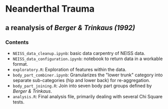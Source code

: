 # Neanderthal Trauma
## a reanalysis of *Berger & Trinkaus (1992)*
### Contents
+ `NEISS_data_cleanup.ipynb`: basic data carpentry of NEISS data.
+ `NEISS_data_configuration.ipynb`: notebook to return data in a workable format.
+ `exploratory.R`: Exploration of features within the data.
+ `body_part_combiner.ipynb`: Granularizes the "lower trunk" category into separate sub-categories (hip and lower back) for re-aggregation.
+ `body_part_joining.R`: Join into seven body part groups defined by *Berger & Trinkaus*.
+ `analysis.R`: Final analysis file, primarily dealing with several Chi Square tests.
